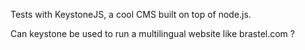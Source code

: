 Tests with KeystoneJS, a cool CMS built on top of node.js.

Can keystone be used to run a multilingual website like brastel.com ?